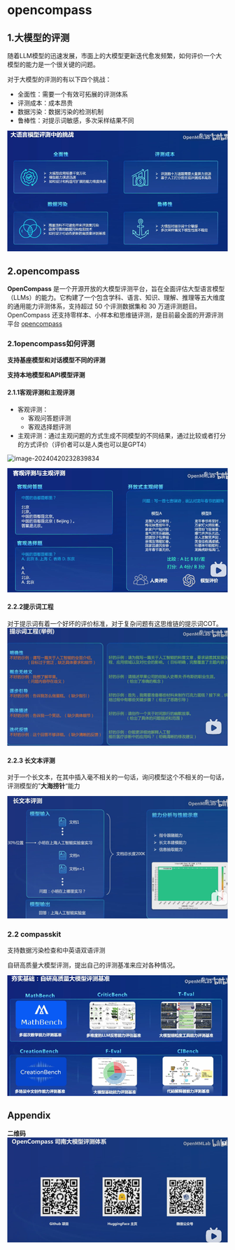 # opencompass

## 1.大模型的评测

随着LLM模型的迅速发展，市面上的大模型更新迭代愈发频繁，如何评价一个大模型的能力是一个很关键的问题。

对于大模型的评测的有以下四个挑战：

- 全面性：需要一个有效可拓展的评测体系
- 评测成本：成本昂贵
- 数据污染：数据污染的检测机制
- 鲁棒性：对提示词敏感，多次采样结果不同

![image-20240420232725765](../Image/image-20240420232725765.png)

## 2.opencompass

 **OpenCompass** 是一个开源开放的大模型评测平台，旨在全面评估大型语言模型（LLMs）的能力。它构建了一个包含学科、语言、知识、理解、推理等五大维度的通用能力评测体系，支持超过 50 个评测数据集和 30 万道评测题目。OpenCompass 还支持零样本、小样本和思维链评测，是目前最全面的开源评测平台
[opencompass](https://opencompass.org.cn/)

### 2.1opencompass如何评测

**支持基座模型和对话模型不同的评测**

**支持本地模型和API模型评测**

#### 2.1.1客观评测和主观评测

- 客观评测：
  - 客观问答题评测
  - 客观选择题评测
- 主观评测：通过主观问题的方式生成不同模型的不同结果，通过比较或者打分的方式评价（评价者可以是人类也可以是GPT4）

![image-20240420232839834](C:/Users/一曲流年/AppData/oaming/Typora/typora-user-images/image-20240420232839834.png)

![image-20240420233020564](../Image/image-20240420233020564.png)

#### 2.2.2提示词工程

对于提示词有着一个好坏的评价标准，对于复杂问题有这思维链的提示词COT。![image-20240420233033521](../Image/image-20240421170823017.png)

#### 2.2.3 长文本评测

对于一个长文本，在其中插入毫不相关的一句话，询问模型这个不相关的一句话，评测模型的”**大海捞针**“能力

![image-20240421171049467](../Image/image-20240421171049467.png)

### 2.2 compasskit

支持数据污染检查和中英语双语评测

自研高质量大模型评测，提出自己的评测基准来应对各种情况。

![image-20240420233902964](../Image/image-20240420233902964.png)

## **Appendix**

**二维码**![image-20240421171622132](../Image/image-20240421171622132.png)
